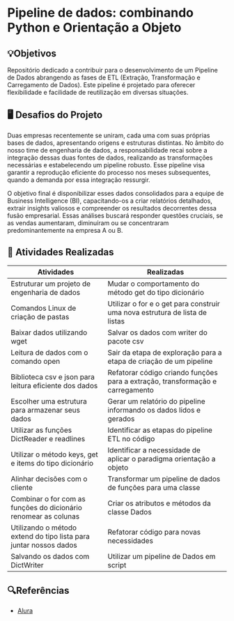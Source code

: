 # Pipeline de dados: combinando Python e Orientação a Objeto

## 💡Objetivos
Repositório dedicado a contribuir para o desenvolvimento de um Pipeline de Dados abrangendo as fases de ETL (Extração, Transformação e Carregamento de Dados). Este pipeline é projetado para oferecer flexibilidade e facilidade de reutilização em diversas situações.

## 🖥️ Desafios do Projeto
Duas empresas recentemente se uniram, cada uma com suas próprias bases de dados, apresentando origens e estruturas distintas. No âmbito do nosso time de engenharia de dados, a responsabilidade recai sobre a integração dessas duas fontes de dados, realizando as transformações necessárias e estabelecendo um pipeline robusto. Esse pipeline visa garantir a reprodução eficiente do processo nos meses subsequentes, quando a demanda por essa integração ressurgir.

O objetivo final é disponibilizar esses dados consolidados para a equipe de Business Intelligence (BI), capacitando-os a criar relatórios detalhados, extrair insights valiosos e compreender os resultados decorrentes dessa fusão empresarial. Essas análises buscará responder questões cruciais, se as vendas aumentaram, diminuíram ou se concentraram predominantemente na empresa A ou B.

## 📄 Atividades Realizadas
|Atividades|Realizadas |
|----------|-----------|
|Estruturar um projeto de engenharia de dados|Mudar o comportamento do método get do tipo dicionário|
|Comandos Linux de criação de pastas|Utilizar o for e o get para construir uma nova estrutura de lista de listas|
|Baixar dados utilizando wget|Salvar os dados com writer do pacote csv|
|Leitura de dados com o comando open|Sair da etapa de exploração para a etapa de criação de um pipeline|
|Biblioteca csv e json para leitura eficiente dos dados|Refatorar código criando funções para a extração, transformação e carregamento|
|Escolher uma estrutura para armazenar seus dados|Gerar um relatório do pipeline informando os dados lidos e gerados|
|Utilizar as funções DictReader e readlines|Identificar as etapas do pipeline ETL no código|
|Utilizar o método keys, get e items do tipo dicionário|Identificar a necessidade de aplicar o paradigma orientação a objeto|
|Alinhar decisões com o cliente|Transformar um pipeline de dados de funções para uma classe|
|Combinar o for com as funções do dicionário renomear as colunas|Criar os atributos e métodos da classe Dados|
|Utilizando o método extend do tipo lista para juntar nossos dados|Refatorar código para novas necessidades|
|Salvando os dados com DictWriter|Utilizar um pipeline de Dados em script|


## 🔍Referências
- [Alura](https://www.alura.com.br/)
